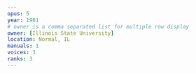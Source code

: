 ```yaml
---
opus: 5
year: 1981
# owner is a comma separated list for multiple row display
owner: [Illinois State University]
location: Normal, IL
manuals: 1
voices: 3
ranks: 3
---
```


